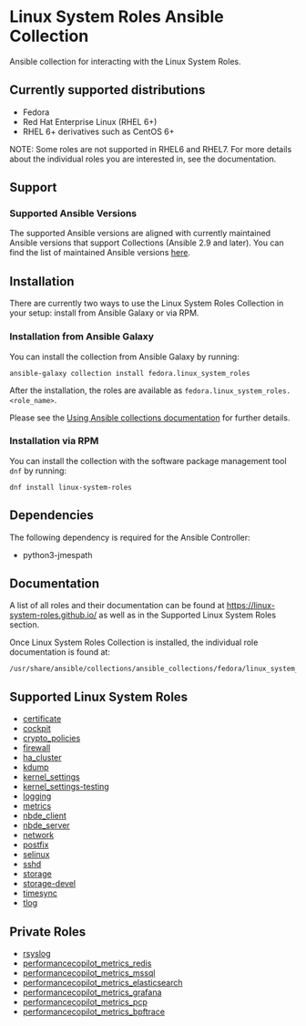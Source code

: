 ﻿# Linux System Roles Ansible Collection
Ansible collection for interacting with the Linux System Roles.

## Currently supported distributions
* Fedora
* Red Hat Enterprise Linux (RHEL 6+)
* RHEL 6+ derivatives such as CentOS 6+

NOTE: Some roles are not supported in RHEL6 and RHEL7. For more details about the individual roles you are interested in, see the documentation.

## Support

### Supported Ansible Versions
The supported Ansible versions are aligned with currently maintained Ansible versions that support Collections (Ansible 2.9 and later). You can find the list of maintained Ansible versions [here](https://docs.ansible.com/ansible/latest/reference_appendices/release_and_maintenance.html#release-status).

## Installation
There are currently two ways to use the Linux System Roles Collection in your setup: install from Ansible Galaxy or via RPM.

### Installation from Ansible Galaxy
You can install the collection from Ansible Galaxy by running:
```
ansible-galaxy collection install fedora.linux_system_roles
```

After the installation, the roles are available as `fedora.linux_system_roles.<role_name>`.

Please see the [Using Ansible collections documentation](https://docs.ansible.com/ansible/devel/user_guide/collections_using.html) for further details.

### Installation via RPM

You can install the collection with the software package management tool `dnf` by running:
```
dnf install linux-system-roles
```

## Dependencies

The following dependency is required for the Ansible Controller:
* python3-jmespath

## Documentation
A list of all roles and their documentation can be found at https://linux-system-roles.github.io/ as well as in the Supported Linux System Roles section.

Once Linux System Roles Collection is installed, the individual role documentation is found at:
```
/usr/share/ansible/collections/ansible_collections/fedora/linux_system_roles/roles/<role_name>/README.md
```


## Supported Linux System Roles
<!--ts-->
  * [certificate](roles/certificate/README.md)
  * [cockpit](roles/cockpit/README.md)
  * [crypto_policies](roles/crypto_policies/README.md)
  * [firewall](roles/firewall/README.md)
  * [ha_cluster](roles/ha_cluster/README.md)
  * [kdump](roles/kdump/README.md)
  * [kernel_settings](roles/kernel_settings/README.md)
  * [kernel_settings-testing](roles/kernel_settings/README-testing.md)
  * [logging](roles/logging/README.md)
  * [metrics](roles/metrics/README.md)
  * [nbde_client](roles/nbde_client/README.md)
  * [nbde_server](roles/nbde_server/README.md)
  * [network](roles/network/README.md)
  * [postfix](roles/postfix/README.md)
  * [selinux](roles/selinux/README.md)
  * [sshd](roles/sshd/README.md)
  * [storage](roles/storage/README.md)
  * [storage-devel](roles/storage/README-devel.md)
  * [timesync](roles/timesync/README.md)
  * [tlog](roles/tlog/README.md)
<!--te-->

## Private Roles
<!--ts-->
  * [rsyslog](roles/rsyslog/README.md)
  * [performancecopilot_metrics_redis](roles/performancecopilot_metrics_redis/README.md)
  * [performancecopilot_metrics_mssql](roles/performancecopilot_metrics_mssql/README.md)
  * [performancecopilot_metrics_elasticsearch](roles/performancecopilot_metrics_elasticsearch/README.md)
  * [performancecopilot_metrics_grafana](roles/performancecopilot_metrics_grafana/README.md)
  * [performancecopilot_metrics_pcp](roles/performancecopilot_metrics_pcp/README.md)
  * [performancecopilot_metrics_bpftrace](roles/performancecopilot_metrics_bpftrace/README.md)
<!--te-->
